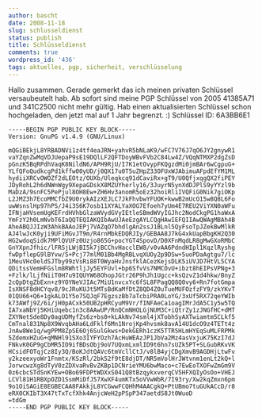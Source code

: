 ```yaml
---
author: bascht
date: 2008-11-18
slug: schlusseldienst
status: publish
title: Schlüsseldienst
comments: true
wordpress_id: '436'
tags: aktuelles, pgp, sicherheit, verschlüsselung
---
```


Hallo zusammen. Gerade gemerkt das ich meinen privaten Schlüssel
versaubeutelt hab. Ab sofort sind meine PGP Schlüssel von 2005
41385A71 und 341C2500 nicht mehr gültig. Hab einen aktualisierten
Schlüssel schon hochgeladen, den jetzt mal auf 1 Jahr begrenzt. :)
Schlüssel ID: 6A3BB6E1

    -----BEGIN PGP PUBLIC KEY BLOCK-----
    Version: GnuPG v1.4.9 (GNU/Linux)
    
    mQGiBEkjL8YRBADNVi1z4tf4eaJRN+yahvR5bNLaK9/wFC7V76J7qO6JY2gnywR1
    vaYZqnZwMqVDJUepaP9sE19DQlLF2QFTDoyWBvFVb2C84Lw4Z/VQqNTMXP2dgZsD
    pGnzK5BqRPdhVaqK8NildN6/APH9RjU/I7K1etOvypFKQgzdMi0jmBAr6wCgpuG+
    YLfQFoQudkcgPd1kffw00yUD/j0QX17u0T5uZHpZ33OFUxWJAbimuAFpdEfYM1ML
    hydiiXRCvOWOZf2dLEOtz/OUXb/Uleqkcq91dCaviRx+gT9/U0QfjxqgQX2fiPEY
    JDyRohL2h6dNWnWgy9XepaGDskX8MZUYherly16/3JuyrN5ynXdDJPlS9yYYzl9b
    MaDzA/9snFC5PePjul8OH8Ew+ZH6Hv3anomR5oEz32hoiRliIVQFiG0Nik7giOKp
    L2JMZ3h7EcoMMCfbZ9U0rykAIzXEJLC7JkFhvbwYFUOK+kwwB2mUcO15w8Q8L6Fo
    uwWsnslHp97hPS/J4i3S6K7osb11XYALYaXOG7Efoeh7yUm4E7REU2ViYXN0aWFu
    IFNjaHVsemUgKEFrdHVhbGlzaWVydGVyIEtleSBmdWVyIGJhc2NodCkgPG1haWxA
    YmFzY2h0LmNvbT6IaQQTEQIAKQIbAwUJAeEzgAYLCQgHAwIEFQIIAwQWAgMBAh4B
    AheABQJJIzW3AhkBAAoJEPj7VAZqO7bhdlgAn2ssJ1BLnl5QyFsoTpJZekBwMlkR
    AJ4lwJcK0yji9UFiMGvJT9m/R4rnMbkEDQRJIy/GEBAA8J7kG4xkUapBbgKH2Q30
    HG2wdoqSidk7MPlQVUFz0Uzjo865G+pocYGT4SpovD/D0XFnMqdLR8gMwGXoRMbC
    GnYXpnJfhic/lFRSjLWjBI5k7jBCChvHacclEW8/v0vAA6PdndHIpl1KqzlRyshg
    fwDpflepG9lBYvw/S+Pcj77mlM01Bb4MgRBLvqXUOy2p9DSw+5uoPDaAgtgu7/lc
    1MeuVHc0eldSJTby99zVsRi88T0WyaHvJnsfklACezKejsDLK5iUVJD7HtVL5CYA
    QDitssVemHFGslm8RWhtljJy5EYFUvl+bp6SfvVs7NMCOvU+ibzt8hEIPsVPNg+3
    +Fzlk/lLjfNiiT0H7u9IQUYW68OhopJGtr26P9hJh1Ugcc+ksQzvZ1d4hkw/BnyZ
    2cQpDtgZbExn+z9YOYNeVJIAc7MiU1nvcxYc6fSL8FPagQQ8Q0vy6+Rn7fotGmpa
    IsXNSF8dHCYqv8/9cJRuKUJt5MTsBdKaMfDtZ8QD4Z0uTueMUFOzfzFY9/zkYKvT
    01QU66+Q6+1gkALO1Y5o7SQJqF7EgzszBb7aTcbiPRA0LoYG/3xUf5RX72qeYWIb
    k73AWfj9Z/6i/jH0pACxk50UB2pHRCyuM9Vr/fINFAeCa1oagIMrJdA5C1y5w5TQ
    IA7xaNbYj5KHiUqebc1n3c8AAwUP/RnQCmNHOLGjNUM3C+iQtrZy1zJNGfHC+dMT
    ZXYNetSde8Dy0agUDMyfZs6z+bs0+kLAkNv74sml4jXTobhSyAXTwiamtm5CLkf5
    CmTnal831Np8X9WvqbAHa6LdFklf6Mn1NrojKp4hvsmk8avA14U1dcO9z4TETt4z
    JnAw8We1q/wgPPM8ZpSE6Oj6SulGkws+DekGERh1czK5TTR5HLmHYEqSuMLFRPMk
    5ZdemxHZuG+qMNHl91SXo3IYFYOzh7AcHuWEAzJP1JbVa2Mz4asVxjuK75KzI7dJ
    FNkvK0GP9gCbMR5IO9ifBDsObj9oV7UQxmLxmlID9t6hn7sUZk5PT+SLGubRKvVK
    HCsidFOTqjCz8Iy3Q/BoKJdtQAVc6tmVcllCtJ/v8lB4yjCDgXmvB9AGDHjLtwFv
    y2kzeexyoWr1Fnmtx/KSzRl/2bk52f9tE8djDT/NR5mVolHrJWtvnm1enLt2kQ+l
    JorwcwzXg8dTyV0zZDXvaRvBvZKBp1DCNrieYMU6bwMaco+c7EwEoTXOFwZmGm9V
    0z6cbcSTdSnKYEw+OBo69FDPtWDXxS041Q8tBzqykxverqCV5HFXQIyOsOo+VHEJ
    LCVl81H1RBXpOZD1SsmMiDfJ57XwXF4umKTx5oVVwWbR/7I93ry/Xw2kqZmxn6pm
    9o1OiSAGiE8EGBECAA8FAkkjL8YCGwwFCQHhM4AACgkQ+PtUBmo7tuGUkACcD/r8
    eRX0CKIbT3X47tTxTcfXhk4AnjcWeH2pPSpP347aetdS8Jt0WuoD
    =tdGm
    -----END PGP PUBLIC KEY BLOCK-----



